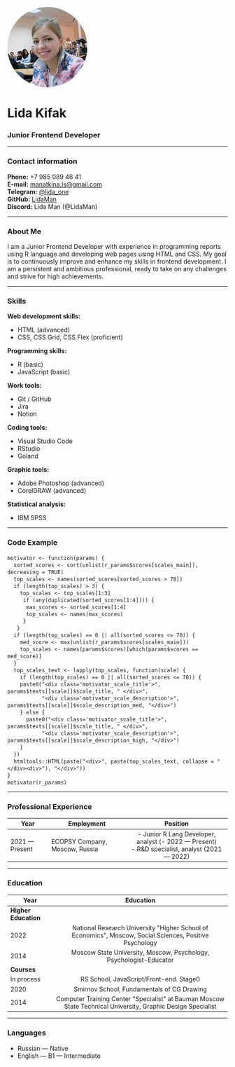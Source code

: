 ![Photo](Lida_Kifak_Photo.png)

# Lida Kifak

### Junior Frontend Developer

---

### Contact information

**Phone:** +7 985 089 46 41  
**E-mail:** manatkina.ls@gmail.com  
**Telegram:** [@lida_one](https://t.me/lida_one)  
**GitHub:** [LidaMan](https://github.com/LidaMan)  
**Discord:** Lida Man (@LidaMan)

---

### About Me

I am a Junior Frontend Developer with experience in programming reports using R language and developing web pages using HTML and CSS. My goal is to continuously improve and enhance my skills in frontend development. I am a persistent and ambitious professional, ready to take on any challenges and strive for high achievements.

---

### Skills

**Web development skills:**

- HTML (advanced)
- CSS, CSS Grid, CSS Flex (proficient)

**Programming skills:**

- R (basic)
- JavaScript (basic)

**Work tools:**

- Git / GitHub
- Jira
- Notion

**Coding tools:**

- Visual Studio Code
- RStudio
- Goland

**Graphic tools:**

- Adobe Photoshop (advanced)
- CorelDRAW (advanced)

**Statistical analysis:**

- IBM SPSS

---

### Code Example

```{r motivator}
motivator <- function(params) {
  sorted_scores <- sort(unlist(r_params$scores[scales_main]), decreasing = TRUE)
  top_scales <- names(sorted_scores[sorted_scores > 70])
  if (length(top_scales) > 3) {
    top_scales <- top_scales[1:3]
     if (any(duplicated(sorted_scores[1:4]))) {
      max_scores <- sorted_scores[1:4]
      top_scales <- names(max_scores)
     }
   }
  if (length(top_scales) == 0 || all(sorted_scores <= 70)) {
    med_score <- max(unlist(r_params$scores[scales_main]))
    top_scales <- names(params$scores)[which(params$scores == med_score)]
  }
  top_scales_text <- lapply(top_scales, function(scale) {
    if (length(top_scales) == 0 || all(sorted_scores <= 70)) {
    paste0("<div class='motivator_scale_title'>", params$texts[[scale]]$scale_title, " </div>",
           "<div class='motivator_scale_description'>", params$texts[[scale]]$scale_description_med, "</div>")
    } else {
      paste0("<div class='motivator_scale_title'>", params$texts[[scale]]$scale_title, " </div>",
           "<div class='motivator_scale_description'>", params$texts[[scale]]$scale_description_high, "</div>")
    }
  })
  htmltools::HTML(paste("<div>", paste(top_scales_text, collapse = "</div><div>"), "</div>"))
}
motivator(r_params)
```

---

### Professional Experience

| Year           | Employment                     |                                             Position                                             |
| -------------- | ------------------------------ | :----------------------------------------------------------------------------------------------: |
| 2021 — Present | ECOPSY Company, Moscow, Russia | - Junior R Lang Developer, analyst (- 2022 — Present)<br>- R&D specialist, analyst (2021 — 2022) |

---

### Education

| Year                 |                                                  Education                                                   |
| -------------------- | :----------------------------------------------------------------------------------------------------------: |
| **Higher Education** |                                                                                                              |
| 2022                 |   National Research University "Higher School of Economics", Moscow, Social Sciences, Positive Psychology    |
| 2014                 |                      Moscow State University, Moscow, Psychology, Psychologist-Educator                      |
| **Courses**          |                                                                                                              |
| In process           |                                   RS School, JavaScript/Front-end. Stage0                                    |
| 2020                 |                                  Smirnov School, Fundamentals of CG Drawing                                  |
| 2014                 | Computer Training Center "Specialist" at Bauman Moscow State Technical University, Graphic Design Specialist |

---

### Languages

- Russian — Native
- English — B1 — Intermediate
